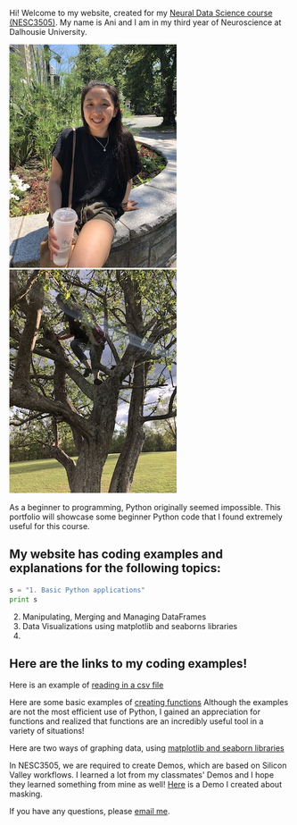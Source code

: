 Hi! Welcome to my website, created for my [Neural Data Science course (NESC3505)](https://dalpsychneuro.github.io/NESC_3505/). My name is Ani and I am in my third year of Neuroscience at Dalhousie University.

![jpeg](me.jpeg)![jpeg](me_t.jpeg)

As a beginner to programming, Python originally seemed impossible. This portfolio will showcase some beginner Python code that I found extremely useful for this course.

## My website has coding examples and explanations for the following topics:
```python
s = "1. Basic Python applications"
print s
```
2. Manipulating, Merging and Managing DataFrames
3. Data Visualizations using matplotlib and seaborns libraries
4. 

## Here are the links to my coding examples!

Here is an example of [reading in a csv file](reading_files.md)

Here are some basic examples of [creating functions](converting.md) 
Although the examples are not the most efficient use of Python, I gained an appreciation for functions and realized that functions are an incredibly useful tool in a variety of situations! 

Here are two ways of graphing data, using [matplotlib and seaborn libraries](Portfolio_work.md)

In NESC3505, we are required to create Demos, which are based on Silicon Valley workflows. I learned a lot from my classmates' Demos and I hope they learned something from mine as well! [Here](https://an648648.github.io/demo-5/) is a Demo I created about masking.

If you have any questions, please [email me](mailto:an648648@dal.ca).


